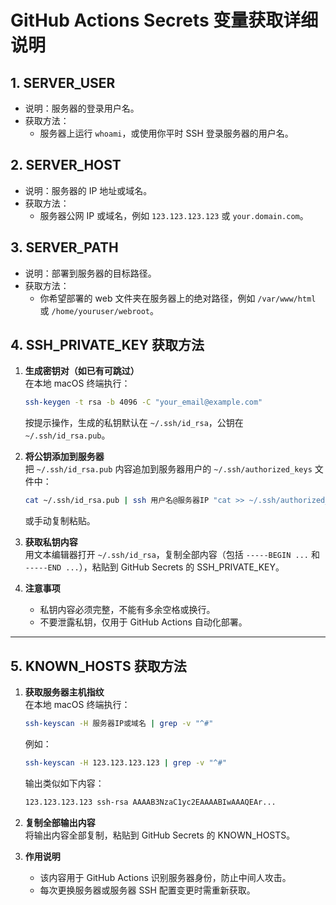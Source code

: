 # GitHub Actions Secrets 变量获取详细说明

## 1. SERVER_USER

- 说明：服务器的登录用户名。
- 获取方法：
  - 服务器上运行 `whoami`，或使用你平时 SSH 登录服务器的用户名。

## 2. SERVER_HOST

- 说明：服务器的 IP 地址或域名。
- 获取方法：
  - 服务器公网 IP 或域名，例如 `123.123.123.123` 或 `your.domain.com`。

## 3. SERVER_PATH

- 说明：部署到服务器的目标路径。
- 获取方法：
  - 你希望部署的 web 文件夹在服务器上的绝对路径，例如 `/var/www/html` 或 `/home/youruser/webroot`。

## 4. SSH_PRIVATE_KEY 获取方法

1. **生成密钥对（如已有可跳过）**  
   在本地 macOS 终端执行：

    ```sh
    ssh-keygen -t rsa -b 4096 -C "your_email@example.com"
    ```

    按提示操作，生成的私钥默认在 `~/.ssh/id_rsa`，公钥在 `~/.ssh/id_rsa.pub`。

2. **将公钥添加到服务器**  
   把 `~/.ssh/id_rsa.pub` 内容追加到服务器用户的 `~/.ssh/authorized_keys` 文件中：

    ```sh
    cat ~/.ssh/id_rsa.pub | ssh 用户名@服务器IP "cat >> ~/.ssh/authorized_keys"
    ```

    或手动复制粘贴。

3. **获取私钥内容**  
   用文本编辑器打开 `~/.ssh/id_rsa`，复制全部内容（包括 `-----BEGIN ...` 和 `-----END ...`），粘贴到 GitHub Secrets 的 SSH_PRIVATE_KEY。

4. **注意事项**
    - 私钥内容必须完整，不能有多余空格或换行。
    - 不要泄露私钥，仅用于 GitHub Actions 自动化部署。

---

## 5. KNOWN_HOSTS 获取方法

1. **获取服务器主机指纹**  
   在本地 macOS 终端执行：

    ```sh
    ssh-keyscan -H 服务器IP或域名 | grep -v "^#"
    ```

    例如：

    ```sh
    ssh-keyscan -H 123.123.123.123 | grep -v "^#"
    ```

    输出类似如下内容：

    ```sh
    123.123.123.123 ssh-rsa AAAAB3NzaC1yc2EAAAABIwAAAQEAr...
    ```

2. **复制全部输出内容**  
   将输出内容全部复制，粘贴到 GitHub Secrets 的 KNOWN_HOSTS。

3. **作用说明**
    - 该内容用于 GitHub Actions 识别服务器身份，防止中间人攻击。
    - 每次更换服务器或服务器 SSH 配置变更时需重新获取。
